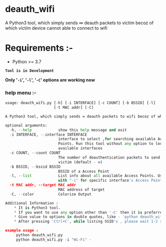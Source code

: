 # deauth_wifi
A Python3 tool, which simply sends ∞ deauth packets to victim becoz of which victim device cannot able to connect to wifi

# Requirements :-
- Python >= 3.7

**`Tool is in Development`**

**Only '`-i`', '`-l`', '`-C`' options are working now**

### help menu :-
```python
usage: deauth_wifi.py [-h] [-i INTERFACE] [-c COUNT] [-b BSSID] [-l]
                      [-t MAC addr] [-C]

A Python3 tool, which simply sends ∞ deauth packets to wifi becoz of which victim device cannot able to connect to wifi

optional arguments:
  -h, --help            show this help message and exit
  -i INTERFACE, --interface INTERFACE
                        interface to select ,for searching available Access
                        Points. Run this tool without any option to look for
                        available interfaces
  -c COUNT, --count COUNT
                        The number of deauthentication packets to send to
                        victim (default - ∞)
  -b BSSID, --bssid BSSID
                        BSSID of a Access Point
  -l, --list            List info about all available Access Points. Use it
                        with "-i" for specific interface's Access Points.
  -t MAC addr, --target MAC addr
                        MAC address of target
  -C, --color           Colorize Output

Additional Information :
    * It is Python3 tool.
    * If you want to use any option other than '-C' then it is preferred that Run the program with 'Admin shell/privilege'.
    * Give value to options in double quotes, like - 'python deauth_wifi.py -i "Wi-Fi" -l'.
    * After pressing 'Ctrl+C', while listing SSID's , please wait 1-2 sec.

example usage :
     python deauth_wifi.py
     python deauth_wifi.py -i "Wi-Fi" -
```
